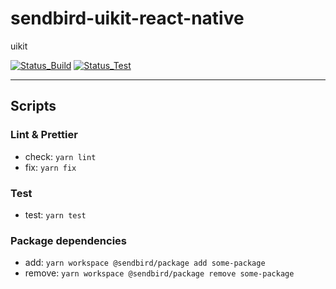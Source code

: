 # sendbird-uikit-react-native

uikit

[![Status_Build](https://github.com/sendbird/sendbird-uikit-react-native/actions/workflows/status-build.yml/badge.svg)](https://github.com/sendbird/sendbird-uikit-react-native/actions/workflows/status-build.yml)
[![Status_Test](https://github.com/sendbird/sendbird-uikit-react-native/actions/workflows/status-test.yml/badge.svg)](https://github.com/sendbird/sendbird-uikit-react-native/actions/workflows/status-test.yml)

---

## Scripts

### Lint & Prettier

- check: `yarn lint`
- fix: `yarn fix`

### Test

- test: `yarn test`

### Package dependencies

- add: `yarn workspace @sendbird/package add some-package`
- remove: `yarn workspace @sendbird/package remove some-package`
